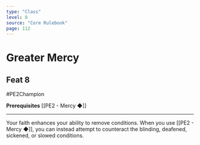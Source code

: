 ```yaml
---
type: "Class"
level: 8
source: "Core Rulebook"
page: 112
---
```

# Greater Mercy
## Feat 8
#PE2Champion

**Prerequisites** [[PE2 - Mercy ◆]]

---
Your faith enhances your ability to remove conditions. When you use [[PE2 - Mercy ◆]], you can instead attempt to counteract the blinding, deafened, sickened, or slowed conditions.